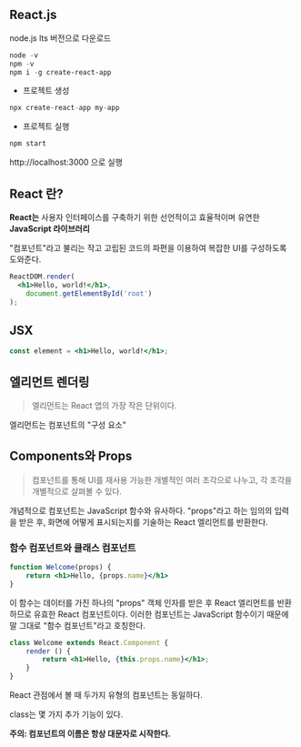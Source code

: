 ## React.js

node.js lts 버전으로 다운로드

```powershell
node -v
npm -v
npm i -g create-react-app
```

* 프로젝트 생성

```python
npx create-react-app my-app
```

* 프로젝트 실행

```python
npm start
```

http://localhost:3000 으로 실행



## React 란?

**React는** 사용자 인터페이스를 구축하기 위한 선언적이고 효율적이며 유연한 **JavaScript 라이브러리**

"컴포넌트"라고 불리는 작고 고립된 코드의 파편을 이용하여 복잡한 UI를 구성하도록 도와준다.

```jsx
ReactDOM.render(
  <h1>Hello, world!</h1>,
    document.getElementById('root')
);
```

## JSX 

```jsx
const element = <h1>Hello, world!</h1>;
```

## 엘리먼트 렌더링

> 엘리먼트는 React 앱의 가장 작은 단위이다.

엘리먼트는 컴포넌트의 "구성 요소"

## Components와 Props

> 컴포넌트를 통해 UI를 재사용 가능한 개별적인 여러 조각으로 나누고, 각 조각을 개별적으로 살펴볼 수 있다.

개념적으로 컴포넌트는 JavaScript 함수와 유사하다. "props"라고 하는 임의의 입력을 받은 후, 화면에 어떻게 표시되는지를 기술하는 React 엘리먼트를 반환한다.

### 함수 컴포넌트와 클래스 컴포넌트

```jsx
function Welcome(props) {
    return <h1>Hello, {props.name}</h1>
}
```

이 함수는 데이터를 가진 하나의 "props" 객체 인자를 받은 후 React 엘리먼트를 반환하므로 유효한 React 컴포넌트이다. 이러한 컴포넌트는 JavaScript 함수이기 때문에 말 그대로 "함수 컴포넌트"라고 호칭한다.

```jsx
class Welcome extends React.Component {
    render () {
        return <h1>Hello, {this.props.name}</h1>;
    }
}
```

React 관점에서 볼 때 두가지 유형의 컴포넌트는 동일하다.

class는 몇 가지 추가 기능이 있다.

**주의: 컴포넌트의 이름은 항상 대문자로 시작한다.**

